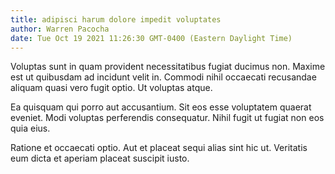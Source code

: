 ```yaml
---
title: adipisci harum dolore impedit voluptates
author: Warren Pacocha
date: Tue Oct 19 2021 11:26:30 GMT-0400 (Eastern Daylight Time)
---
```

Voluptas sunt in quam provident necessitatibus fugiat ducimus non. Maxime est ut quibusdam ad incidunt velit in. Commodi nihil occaecati recusandae aliquam quasi vero fugit optio. Ut voluptas atque.

 Ea quisquam qui porro aut accusantium. Sit eos esse voluptatem quaerat eveniet. Modi voluptas perferendis consequatur. Nihil fugit ut fugiat non eos quia eius.

 Ratione et occaecati optio. Aut et placeat sequi alias sint hic ut. Veritatis eum dicta et aperiam placeat suscipit iusto.
